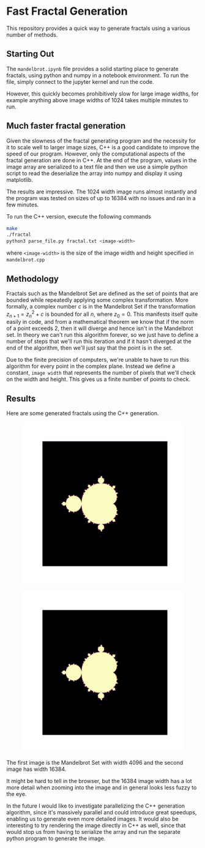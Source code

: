 # Fast Fractal Generation

This repository provides a quick way to generate fractals using a various number of methods.

## Starting Out
The `mandelbrot.ipynb` file provides a solid starting place to generate fractals, using python and numpy in a notebook environment.
To run the file, simply connect to the jupyter kernel and run the code.

However, this quickly becomes prohibitively slow for large image widths, for example anything above image widths of 1024 takes multiple minutes to run.

## Much faster fractal generation
Given the slowness of the fractal generating program and the necessity for it to scale well to larger image sizes, C++ is a good candidate to improve the speed of our program.  However, only the computational aspects of the fractal generation are done in C++.
At the end of the program, values in the image array are serialized to a text file and then we use a simple python script to read the deserialize the array into numpy and display it using matplotlib.

The results are impressive.  The 1024 width image runs almost instantly and the program was tested on sizes of up to 16384 with no issues and ran in a few minutes.

To run the C++ version, execute the following commands
```bash
make
./fractal
python3 parse_file.py fractal.txt <image-width>
```
where `<image-width>` is the size of the image width and height specified in `mandelbrot.cpp`

## Methodology
Fractals such as the Mandelbrot Set are defined as the set of points that are bounded while repeatedly applying some complex transformation.  More formally, a complex number $c$ is in the Mandelbrot Set if the transformation 
$z_{n+1} = z_n^2 + c$ is bounded for all $n$, where $z_0 = 0$.  This manifests itself quite easily in code, and from a mathematical theorem we know that if the norm of a point exceeds 2, then it will diverge and hence isn't in the Mandelbrot set.  In theory we can't run this algorithm forever, so we just have to define a number of steps that we'll run this iteration and if it hasn't diverged at the end of the algorithm, then we'll just say that the point is in the set.

Due to the finite precision of computers, we're unable to have to run this algorithm for every point in the complex plane.  Instead we define a constant, `image width` that represents the number of pixels that we'll check on the width and height.  This gives us a finite number of points to check.

## Results
Here are some generated fractals using the C++ generation.

<figure class="image">
    <img src="images/mandelbrot-4096.png" alt="Mandelbrot Set 4096 width">
</figure>

<figure class="image">
    <img src="images/mandelbrot-16384.png" alt="Mandelbrot Set 16384 width">
</figure>

The first image is the Mandelbrot Set with width 4096 and the second image has width 16384.  

It might be hard to tell in the browser, but the 16384 image width has a lot more detail when zooming into the image and in general looks less fuzzy to the eye.

In the future I would like to investigate parallelizing the C++ generation algorithm, since it's massively parallel and could introduce great speedups, enabling us to generate even more detailed images.  It would also be interesting to try rendering the image directly in C++ as well, since that would stop us from having to serialize the array and run the separate python program to generate the image.
